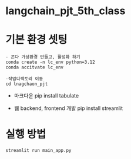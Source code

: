 # langchain_pjt_5th_class

# 기본 환경 셋팅
```
- 콘다 가상환경 만들고, 활성화 하기
conda create -n lc_env python=3.12
conda accitvate lc_env

-작업디렉토리 이동
cd lnagchaon_pjt
```

- 마크다운
pip install tabulate

- 웹 backend, frontend 개발
pip install streamlit

# 실행 방법
```
streamlit run main_app.py

```